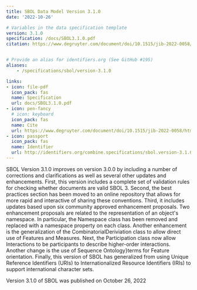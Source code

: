 ```yaml
---
title: SBOL Data Model Version 3.1.0
date: '2022-10-26'

# Variables in the data specification template
version: 3.1.0
specification: /docs/SBOL3.1.0.pdf
citation: https://www.degruyter.com/document/doi/10.1515/jib-2022-0058/html


# Provide an alias for identifiers.org (See GitHub #195)
aliases:
    - /specifications/sbol/version-3.1.0

links:
- icon: file-pdf
  icon_pack: fas
  name: Specification
  url: docs/SBOL3.1.0.pdf
- icon: pen-fancy
  # icon: keyboard
  icon_pack: fas
  name: Cite
  url: https://www.degruyter.com/document/doi/10.1515/jib-2022-0058/html
- icon: passport
  icon_pack: fas
  name: Identifier
  url: http://identifiers.org/combine.specifications/sbol.version-3.1.0
---
```


SBOL Version 3.1.0 improves on version 3.0.0 by including a number of
corrections and clarifications as well as several other updates and
enhancements. First, this version includes a complete set of
validation rules for checking whether documents are valid SBOL
3. Second, the best practices section has been moved to an online
repository that allows for more rapid and interactive of sharing these
conventions. Third, it includes updates based upon six community
approved enhancement proposals. Two enhancement proposals are related
to the representation of an object's namespace. In particular, the
Namespace class has been removed and replaced with a namespace
property on each class. Another enhancement is the generalization of
the CombinatorialDeriviation class to allow direct use of Features and
Measures. Next, the Participation class now allow Interactions to be
participants to describe higher-order interactions. Another change is
the use of Sequence Ontology}terms for Feature orientation. Finally,
this version of SBOL has generalized from using Unique Reference
Identifiers (URIs) to Internationalized Resource Identifiers (IRIs) to
support international character sets.

Version 3.1.0 of SBOL was published on October 26, 2022
